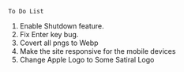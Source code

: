 `To Do List`

1. Enable Shutdown feature.
2. Fix Enter key bug.
3. Covert all pngs to Webp
4. Make the site responsive for the mobile devices
5. Change Apple Logo to Some Satiral Logo
